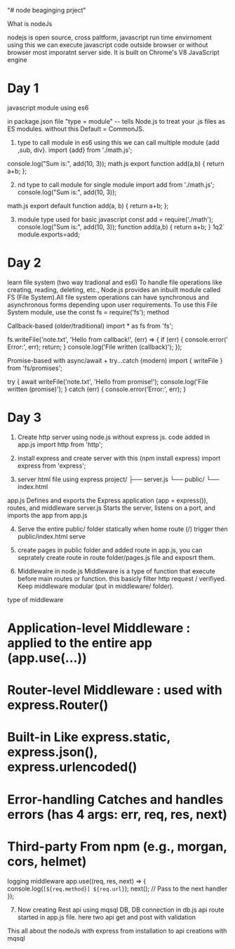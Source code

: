 "# node beaginging prject" 

What is nodeJs

nodejs is open source, cross paltform, javascript run time envirnoment using this we can execute javascript code outside browser or without browser most imporatnt server side. It is built on Chrome's V8 JavaScript engine


# Day 1
javascript module using es6

in package.json file "type = module" -- tells Node.js to treat your .js files as ES modules. without this Default = CommonJS.

1. type to call module in es6 using this we can call multiple module {add ,sub, div}.
import {add} from './math.js';

console.log("Sum is:", add(10, 3));
math.js
export function add(a,b) {
    return a+b;
};

2. nd type to call module for single module
import add from './math.js';
console.log("Sum is:", add(10, 3));

math.js
export default function add(a, b) {
    return a+b;
};

3. module type used for basic javascript
const add = require('./math');
console.log("Sum is:", add(10, 3));
function add(a,b) {
    return a+b;
}   1q2`
module.exports=add;

# Day 2
 learn file system (two way tradional and es6)
To handle file operations like creating, reading, deleting, etc., Node.js provides an inbuilt module called FS (File System).All file system operations can have synchronous and asynchronous forms depending upon user requirements. To use this File System module, use the const fs = require('fs'); method


Callback-based  (older/traditional)
import * as fs from 'fs';

fs.writeFile('note.txt', 'Hello from callback!', (err) => {
  if (err) {
    console.error(' Error:', err);
    return;
  }
  console.log('File written (callback)');
});

Promise-based with async/await + try...catch (modern)
import { writeFile } from 'fs/promises';

try {
  await writeFile('note.txt', 'Hello from promise!');
  console.log('File written (promise)');
} catch (err) {
  console.error('Error:', err);
}


# Day 3
1. Create http server using node.js without express js. code added in app.js
import http from 'http';

2. install express and create server with this (npm install express)
import express from 'express';

3. server html file using express
project/
├── server.js
└── public/
    └── index.html

app.js	    Defines and exports the Express application (app = express()), routes, and middleware
server.js	Starts the server, listens on a port, and imports the app from app.js

4. Serve the entire public/ folder statically
when home route (/) trigger then public/index.html serve

5. create pages in public folder and added route in app.js, you can seprately create route in route folder/pages.js file and exposrt them.

6. Middlewalre in node.js
Middleware is a type of function that execute before main routes or function. this basicly filter http request / verifiyed.
Keep middleware modular (put in middleware/ folder).


type of middleware
# Application-level	Middleware : applied to the entire app (app.use(...))
# Router-level	Middleware     : used with express.Router()
# Built-in	            Like express.static, express.json(), express.urlencoded()
# Error-handling	      Catches and handles errors (has 4 args: err, req, res, next)
# Third-party	          From npm (e.g., morgan, cors, helmet)

logging middleware
app.use((req, res, next) => {
  console.log(`[${req.method}] ${req.url}`);
  next(); // Pass to the next handler
});

7. Now creating Rest api using mqsql DB, DB connection in db.js
 api route started in app.js file. here two api get and post with validation

 This all about the nodeJs with express from installation to api creations with mqsql